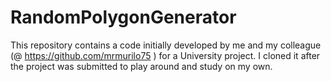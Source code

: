 # RandomPolygonGenerator
This repository contains a code initially developed by me and my colleague (@ https://github.com/mrmurilo75 ) for a University project. I cloned it after the project was submitted to play around and study on my own.
